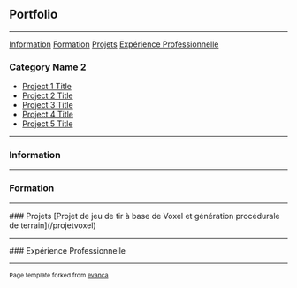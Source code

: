 ## Portfolio

---
[Information](#infos)
<a href="#formation">Formation</a>
<a href="#projets">Projets</a>
<a href="#exppro">Expérience Professionnelle</a>

### Category Name 2

- [Project 1 Title](http://example.com/)
- [Project 2 Title](http://example.com/)
- [Project 3 Title](http://example.com/)
- [Project 4 Title](http://example.com/)
- [Project 5 Title](http://example.com/)

---

<h3 id="infos">Information</h3>

---

<div id="formation"></div>

### Formation


---

<div id="projets">
### Projets
[Projet de jeu de tir à base de Voxel et génération procédurale de terrain](/projetvoxel)
</div>

---

<div id="expro">
### Expérience Professionnelle
</div>

---
<p style="font-size:11px">Page template forked from <a href="https://github.com/evanca/quick-portfolio">evanca</a></p>
<!-- Remove above link if you don't want to attibute -->
